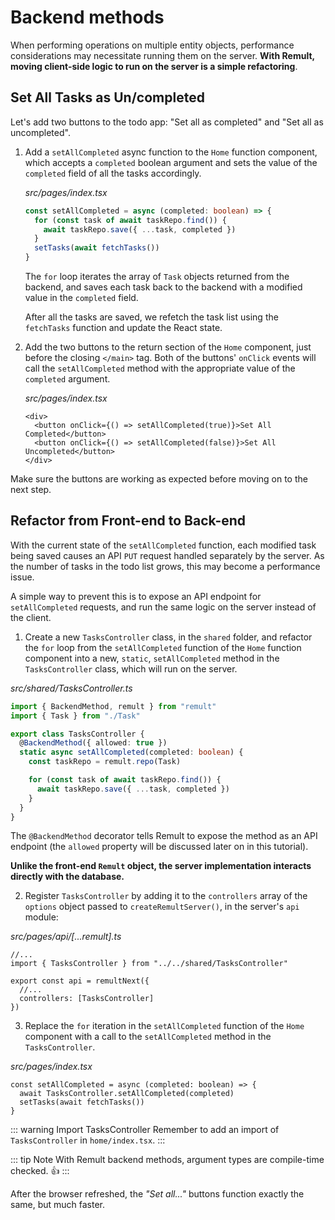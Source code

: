 # Backend methods

When performing operations on multiple entity objects, performance considerations may necessitate running them on the server. **With Remult, moving client-side logic to run on the server is a simple refactoring**.

## Set All Tasks as Un/completed

Let's add two buttons to the todo app: "Set all as completed" and "Set all as uncompleted".

1. Add a `setAllCompleted` async function to the `Home` function component, which accepts a `completed` boolean argument and sets the value of the `completed` field of all the tasks accordingly.

   _src/pages/index.tsx_

   ```ts
   const setAllCompleted = async (completed: boolean) => {
     for (const task of await taskRepo.find()) {
       await taskRepo.save({ ...task, completed })
     }
     setTasks(await fetchTasks())
   }
   ```

   The `for` loop iterates the array of `Task` objects returned from the backend, and saves each task back to the backend with a modified value in the `completed` field.

   After all the tasks are saved, we refetch the task list using the `fetchTasks` function and update the React state.

2. Add the two buttons to the return section of the `Home` component, just before the closing `</main>` tag. Both of the buttons' `onClick` events will call the `setAllCompleted` method with the appropriate value of the `completed` argument.

   _src/pages/index.tsx_

   ```tsx
   <div>
     <button onClick={() => setAllCompleted(true)}>Set All Completed</button>
     <button onClick={() => setAllCompleted(false)}>Set All Uncompleted</button>
   </div>
   ```

Make sure the buttons are working as expected before moving on to the next step.

## Refactor from Front-end to Back-end

With the current state of the `setAllCompleted` function, each modified task being saved causes an API `PUT` request handled separately by the server. As the number of tasks in the todo list grows, this may become a performance issue.

A simple way to prevent this is to expose an API endpoint for `setAllCompleted` requests, and run the same logic on the server instead of the client.

1. Create a new `TasksController` class, in the `shared` folder, and refactor the `for` loop from the `setAllCompleted` function of the `Home` function component into a new, `static`, `setAllCompleted` method in the `TasksController` class, which will run on the server.

_src/shared/TasksController.ts_

```ts
import { BackendMethod, remult } from "remult"
import { Task } from "./Task"

export class TasksController {
  @BackendMethod({ allowed: true })
  static async setAllCompleted(completed: boolean) {
    const taskRepo = remult.repo(Task)

    for (const task of await taskRepo.find()) {
      await taskRepo.save({ ...task, completed })
    }
  }
}
```

The `@BackendMethod` decorator tells Remult to expose the method as an API endpoint (the `allowed` property will be discussed later on in this tutorial).

**Unlike the front-end `Remult` object, the server implementation interacts directly with the database.**

2. Register `TasksController` by adding it to the `controllers` array of the `options` object passed to `createRemultServer()`, in the server's `api` module:

_src/pages/api/[...remult].ts_

```ts{2,6}
//...
import { TasksController } from "../../shared/TasksController"

export const api = remultNext({
  //...
  controllers: [TasksController]
})
```

3. Replace the `for` iteration in the `setAllCompleted` function of the `Home` component with a call to the `setAllCompleted` method in the `TasksController`.

_src/pages/index.tsx_

```tsx{2}
const setAllCompleted = async (completed: boolean) => {
  await TasksController.setAllCompleted(completed)
  setTasks(await fetchTasks())
}
```

::: warning Import TasksController
Remember to add an import of `TasksController` in `home/index.tsx`.
:::

::: tip Note
With Remult backend methods, argument types are compile-time checked. :thumbsup:
:::

After the browser refreshed, the _"Set all..."_ buttons function exactly the same, but much faster.
